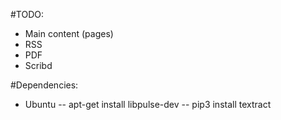 #TODO:

- Main content (pages)
- RSS
- PDF
- Scribd



#Dependencies:

- Ubuntu
-- apt-get install libpulse-dev
-- pip3 install textract

